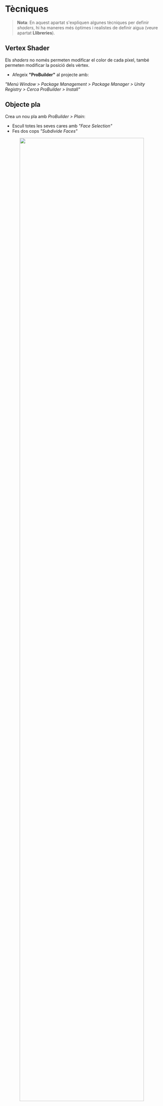 # Tècniques

> **Nota**: En aquest apartat s'expliquen algunes tècniques per definir *shaders*, hi ha maneres més òptimes i realistes de definir aigua (veure apartat **Llibreries**).

## Vertex Shader

Els *shaders* no només permeten modificar el color de cada píxel, també permeten modificar la posició dels vèrtex.

- Afegeix **"ProBuilder"** al projecte amb:

*"Menú Window > Package Management > Package Manager > Unity Registry > Cerca ProBuilder > Install"*

## Objecte pla

Crea un nou pla amb *ProBuilder > Plain*:

- Escull totes les seves cares amb *"Face Selection"* 
- Fes dos cops *"Subdivide Faces"*

<center>
<img src="./assets/tec-subdividefaces.png" style="width: 90%; max-width: 600px">
</center>
<br/>

- Posa'l a la posició > X:0, Y:0, Z: 0
- Escala'l a > X:2, Y:1, Z:2

<center>
<img src="./assets/tec-planepositioning.png" style="width: 90%; max-width: 600px">
</center>
<br/>

## Onades

A la carpeta *Assets > Shaders*:

- Crea un nou *Create > Shader Graph > URP > Unlit Shader Graph* anomena'l **"SWave"**
- Amb el *"botó dret"* a sobre del shader crea un nou material anomenat **"MWave"**
- Arrosega el nou material sobre l'objecte del pla **"Plane"**

Fes doble click a *"SWave"* per obrir l'editor del *shader*, necessitem dos paràmetres de tipus *"Float"*:

- **Wave Speed**: valor per defecte *"Default Value"* a 0.5
- **Wave Strength**: valor per defecte *"Default Value"* a 0.25

Crea l'estructura de nodes de la imatge.

Per agrupar-los i anotar la funció de cada grup, selecciona els nodes del grup i amb el botó dret fes *"Group Selection"*

<center>
<img src="./assets/tec-shadernodes00.png" style="width: 90%; max-width: 800px">
</center>
<br/>

Fixa't que:

- El primer **Position** està en coordenades món, així unir diversos objectes amb aquest shader els connecterà correctament.
- El segon **Position** està en coordenades objecte, per mantenir les posicions X i Z on han d'estar
- Al animar l'alçada, multipliquem per la velocitat a la vol l'usuari l'animació.
- El moviment ondulant es fa amb una funció ["Sine"](https://en.wikipedia.org/wiki/Sine_and_cosine) té forma de ona.
- Finalment ajuntem les posicions Y generades amb les originals X i Z

S'ha de veure el pla animat com si fóssin onades:

<center>
<video src="./assets/tec-wavesanim.mov" width="600" controls></video>
</center>

## Platja

Modifica el color del material **"MColor"** perquè sigui ataronjat.

Afegeix un nou *"ProBuilderPrism"*, assigna-li el color anterior i fes que:

- **Position** > X:5, Y:0, Z:0
- **Scale** > X:1, Y:1, Z:10

Estira la cara que dóna a l'aigua per donar forma a la platja, de costat hauria de quedar:

<center>
<img src="./assets/tec-sand.png" style="width: 90%; max-width: 600px">
</center>
<br/>

## Interseccions

Les **interseccions** són aquelles zones on l'objecte xoca amb altres objectes, en aquest cas voldrem "dibuixar-hi" espuma.

Canvia la configuració del *shader* a *Graph Inspector > Graph Settings*

- **Surface Type**: Transparent
- **Depth Test**: L Equal (less than or equal)

> **Nota**: Fixa't que al fer la superfície transparent, apareix l'entrada *"Alpha(1)"* al **"Fragment"**

<center>
<img src="./assets/tec-graphsettings.png" style="width: 90%; max-width: 300px">
</center>
<br/>

Afegeix nous paràmetres al *shader*:

- **Foam Distance**: de tipus slider amb valor mínim 0, màxim 10 i per defecte 0.15
- **Foam Color**: amb valor per defecte *"color blanc"*
- **Water Color**: amb valor per defecte blau (R: 0, G: 205, B: 209, A: 200)

Aleshores genera aquest graf al shader i connecta'l a:

- *"Fragment > Base Color(3)"*
- *"Fragment > Alpha(1)"*

<center>
<img src="./assets/tec-shadernodes01.png" style="width: 90%; max-width: 800px">
</center>
<br/>

La feina d'aquests shaders és mostrar una "espuma/foam" al col·lisionar l'aigua amb altres polígons.

- Detecta les interseccions mirant la matriu de profunditat entre l'aigua i altres objectes (només funciona per objectes opacs)

- Defineix quanta distància activa l'espuma, i el color d'aquesta

- Barreja el resultat anterior (dibuix de l'escuma) amb el color de l'aigua, però manté l'alpha definit amb el color de l'aigua.

<center>
<video src="./assets/tec-foamanim.mov" width="600" controls></video>
</center>

## Soroll

Afegir *soroll* permetrà donar cert realisme a l'escuma. Afegeix dos nous paràmetres:

- **Foam Velocity**: de tipus Vector2 i valors per defecte X:0.02 i Y:0.01
- **Foam Scale**: de tipus Float i valor per defecte X: 500

Aleshores genera aquest graf al shader i connecta'l a:

- *"Step > In(1)"*

<center>
<img src="./assets/tec-shadernodes02.png" style="width: 90%; max-width: 800px">
</center>
<br/>

En aquesta part: 

- Generem una imatge de soroll *"Simple Noise"* que animem amb un temporitzador.
- Fem que aquest soroll decideixi si es mostra escuma o no.

<center>
<video src="./assets/tec-noiseanim.mov" width="600" controls></video>
</center>

El resultat és que ja no es veu una franja d'escuma sencera, sinó que la textura de soroll fa que sigui més realista.

<center>
<video src="./assets/tec-finalresult.mov" width="600" controls></video>
</center>